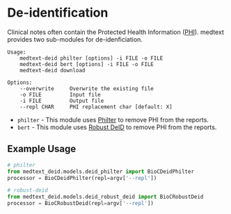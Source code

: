 # De-identification

Clinical notes often contain the Protected Health Information 
([PHI](https://www.hhs.gov/hipaa/for-professionals/privacy/special-topics/de-identification/index.html#standard)).
medtext provides two sub-modules for de-idenficiation.

```shell
Usage:
    medtext-deid philter [options] -i FILE -o FILE
    medtext-deid bert [options] -i FILE -o FILE
    medtext-deid download

Options:
    --overwrite     Overwrite the existing file
    -o FILE         Input file
    -i FILE         Output file
    --repl CHAR     PHI replacement char [default: X]
```

* `philter` - This module uses [Philter](https://github.com/BCHSI/philter-ucsf) to remove PHI
from the reports.
* `bert` - This module uses [Robust DeID](https://pypi.org/project/robust-deid/) to remove PHI
from the reports.

## Example Usage

```python
# philter
from medtext_deid.models.deid_philter import BioCDeidPhilter
processor = BioCDeidPhilter(repl=argv['--repl'])

# robust-deid
from medtext_deid.models.deid_robust_deid import BioCRobustDeid
processor = BioCRobustDeid(repl=argv['--repl'])
```